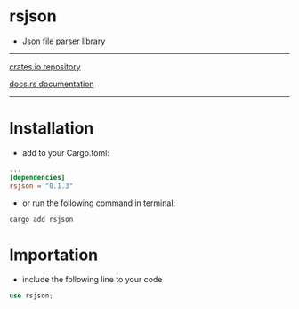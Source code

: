 # rsjson
- Json file parser library

---
[crates.io repository](https://crates.io/crates/rsjson)

[docs.rs documentation]()

---
# Installation
- add to your Cargo.toml:
```toml
...
[dependencies]
rsjson = "0.1.3"
```
- or run the following command in terminal:
```bash
cargo add rsjson
```

# Importation
- include the following line to your code
```rust
use rsjson;
```